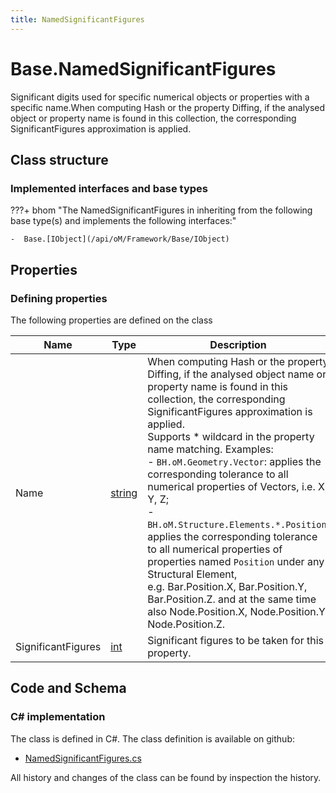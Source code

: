 ```yaml
---
title: NamedSignificantFigures
---
```


# Base.NamedSignificantFigures

Significant digits used for specific numerical objects or properties with a specific name.When computing Hash or the property Diffing, if the analysed object or property name is found in this collection, the corresponding SignificantFigures approximation is applied.

## Class structure

### Implemented interfaces and base types

???+ bhom "The NamedSignificantFigures in inheriting from the following base type(s) and implements the following interfaces:"

    -  Base.[IObject](/api/oM/Framework/Base/IObject)


## Properties



### Defining properties

The following properties are defined on the class

| Name             | Type             | Description      | Quantity         |
|------------------|------------------|------------------|------------------|
| Name | [string](https://learn.microsoft.com/en-us/dotnet/api/System.String?view=netstandard-2.0) | When computing Hash or the property Diffing, if the analysed object name or property name is found in this collection, the corresponding SignificantFigures approximation is applied.<br>Supports * wildcard in the property name matching. Examples: <br>	 - `BH.oM.Geometry.Vector`: applies the corresponding tolerance to all numerical properties of Vectors, i.e. X, Y, Z;<br>	 - `BH.oM.Structure.Elements.*.Position`: applies the corresponding tolerance to all numerical properties of properties named `Position` under any Structural Element,<br>	    e.g. Bar.Position.X, Bar.Position.Y, Bar.Position.Z. and at the same time also Node.Position.X, Node.Position.Y, Node.Position.Z. | - |
| SignificantFigures | [int](https://learn.microsoft.com/en-us/dotnet/api/System.Int32?view=netstandard-2.0) | Significant figures to be taken for this property. | - |


## Code and Schema

### C# implementation

The class is defined in C#. The class definition is available on github:

- [NamedSignificantFigures.cs](https://github.com/BHoM/BHoM/blob/develop/BHoM/NamedSignificantFigures.cs)

All history and changes of the class can be found by inspection the history.
